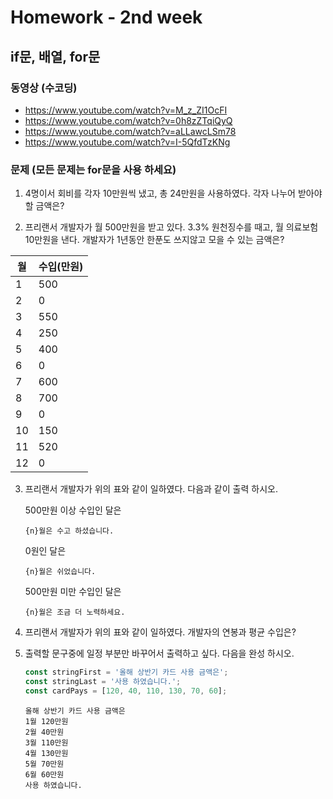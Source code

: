 # Homework - 2nd week

## if문, 배열, for문
### 동영상 (수코딩)
* https://www.youtube.com/watch?v=M_z_ZI1OcFI
* https://www.youtube.com/watch?v=0h8zZTqiQyQ
* https://www.youtube.com/watch?v=aLLawcLSm78
* https://www.youtube.com/watch?v=I-5QfdTzKNg

### 문제 (모든 문제는 for문을 사용 하세요)
1. 4명이서 회비를 각자 10만원씩 냈고, 총 24만원을 사용하였다. 각자 나누어 받아야 할 금액은?

2. 프리랜서 개발자가 월 500만원을 받고 있다. 3.3% 원천징수를 때고, 월 의료보험 10만원을 낸다. 개발자가 1년동안 한푼도 쓰지않고 모을 수 있는 금액은?

| 월 | 수입(만원) |
|---|:---|
| 1 | 500 |
| 2 | 0 |
| 3 | 550 |
| 4 | 250 |
| 5 | 400 |
| 6 | 0 |
| 7 | 600 |
| 8 | 700 |
| 9 | 0 |
| 10 | 150 |
| 11 | 520 |
| 12 | 0 |

3. 프리랜서 개발자가 위의 표와 같이 일하였다. 다음과 같이 출력 하시오.

    500만원 이상 수입인 달은
    ```
    {n}월은 수고 하셨습니다.
    ```
    0원인 달은
    ```
    {n}월은 쉬었습니다.
    ```
    500만원 미만 수입인 달은
    ```
    {n}월은 조금 더 노력하세요.
    ```

4. 프리랜서 개발자가 위의 표와 같이 일하였다. 개발자의 연봉과 평균 수입은?

5. 출력할 문구중에 일정 부분만 바꾸어서 출력하고 싶다. 다음을 완성 하시오.
    ```js
    const stringFirst = '올해 상반기 카드 사용 금액은';
    const stringLast = '사용 하였습니다.';
    const cardPays = [120, 40, 110, 130, 70, 60];
    ```
    ```
    올해 상반기 카드 사용 금액은
    1월 120만원
    2월 40만원
    3월 110만원
    4월 130만원
    5월 70만원
    6월 60만원
    사용 하였습니다.
    ```
